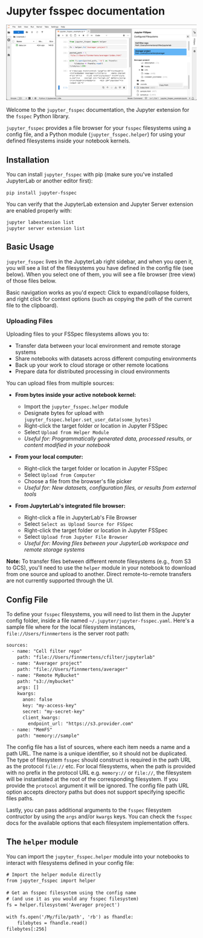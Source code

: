 # Jupyter fsspec documentation

![Jupyter FSSpec inside JupyterLab](_static/extension_example_1.png 'Jupyter FSSpec inside JupyterLab')

Welcome to the `jupyter_fsspec` documentation, the Jupyter extension for the `fsspec` Python library.

`jupyter_fsspec` provides a file browser for your `fsspec` filesystems using a config file, and a Python module (`jupyter_fsspec.helper`) for using your defined filesystems inside your notebook kernels.

## Installation

You can install `jupyter_fsspec` with pip (make sure you've installed JupyterLab or another editor first):

`pip install jupyter-fsspec`

You can verify that the JupyterLab extension and Jupyter Server extension are enabled properly with:

```
jupyter labextension list
jupyter server extension list
```

## Basic Usage

`jupyter_fsspec` lives in the JupyterLab right sidebar, and when you open it, you will
see a list of the filesystems you have defined in the config file (see below). When
you select one of them, you will see a file browser (tree view) of those files below.

Basic navigation works as you'd expect: Click to expand/collapse folders, and right click for
context options (such as copying the path of the current file to the clipboard).

### Uploading Files

Uploading files to your FSSpec filesystems allows you to:

- Transfer data between your local environment and remote storage systems
- Share notebooks with datasets across different computing environments
- Back up your work to cloud storage or other remote locations
- Prepare data for distributed processing in cloud environments

You can upload files from multiple sources:

- **From bytes inside your active notebook kernel:**

  - Import the `jupyter_fsspec.helper` module
  - Designate bytes for upload with
    `jupyter_fsspec.helper.set_user_data(some_bytes)`
  - Right-click the target folder or location in Jupyter FSSpec
  - Select `Upload from Helper Module`
  - _Useful for: Programmatically generated data, processed results, or content
    modified in your notebook_

- **From your local computer:**

  - Right-click the target folder or location in Jupyter FSSpec
  - Select `Upload from Computer`
  - Choose a file from the browser's file picker
  - _Useful for: New datasets, configuration files, or results from external
    tools_

- **From JupyterLab's integrated file browser:**
  - Right-click a file in JupyterLab's File Browser
  - Select `Select as Upload Source for FSSpec`
  - Right-click the target folder or location in Jupyter FSSpec
  - Select `Upload from Jupyter File Browser`
  - _Useful for: Moving files between your JupyterLab workspace and remote
    storage systems_

**Note:** To transfer files between different remote filesystems (e.g., from S3
to GCS), you'll need to use the `helper` module in your notebook to download
from one source and upload to another. Direct remote-to-remote transfers are not
currently supported through the UI.

## Config File

To define your `fsspec` filesystems, you will need to list them in the Jupyter config folder,
inside a file named `~/.jupyter/jupyter-fsspec.yaml`. Here's a sample file where for the local
filesystem instances, `file://Users/finnmertens` is the server root path:

```
sources:
  - name: "Cell filter repo"
    path: "file://Users/finnmertens/cfilter/jupyterlab"
  - name: "Averager project"
    path: "file://Users/finnmertens/averager"
  - name: "Remote MyBucket"
    path: "s3://mybucket"
    args: []
    kwargs:
      anon: false
      key: "my-access-key"
      secret: "my-secret-key"
      client_kwargs:
        endpoint_url: "https://s3.provider.com"
  - name: "MemFS"
    path: "memory://sample"
```

The config file has a list of sources, where each item needs a name and a path URL. The name
is a unique identifier, so it should not be duplicated. The type of filesystem `fsspec` should
construct is required in the path URL as the protocol `file://` etc. For local filesystems,
when the path is provided with no prefix in the protocol URL e.g. `memory://` or `file://`,
the filesystem will be instantiated at the root of the corresponding filesystem.
If you provide the `protocol` argument it will be ignored. The config file path URL
option accepts directory paths but does not support specifying specific files paths.

Lastly, you can pass additional arguments to the `fsspec` filesystem contructor by using the
`args` and/or `kwargs` keys. You can check the `fsspec` docs for the available options that
each filesystem implementation offers.

## The `helper` module

You can import the `jupyter_fsspec.helper` module into your notebooks to interact with
filesystems defined in your config file:

```
# Import the helper module directly
from jupyter_fsspec import helper

# Get an fsspec filesystem using the config name
# (and use it as you would any fsspec filesystem)
fs = helper.filesystem('Averager project')

with fs.open('/My/file/path', 'rb') as fhandle:
    filebytes = fhandle.read()
filebytes[:256]
```

<!--
TODO populate this
```{toctree}
examples/content_child1.md
examples/content_child2.md
``` -->
